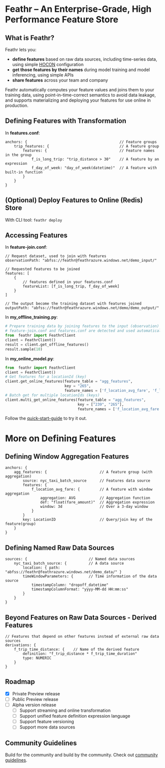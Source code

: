 Feathr – An Enterprise-Grade, High Performance Feature Store
===========================================

## What is Feathr?

Feathr lets you:
* **define features** based on raw data sources, including time-series data, using simple [HOCON](https://github.com/lightbend/config/blob/main/HOCON.md) configuration 
* **get those features by their names** during model training and model inferencing,
using simple APIs
* **share features** across your team and company

Feathr automatically computes your feature values and joins them to your training
data, using point-in-time-correct semantics to avoid data leakage, and supports materializing and deploying
your features for use online in production.

## Defining Features with Transformation
In **features.conf**:
```
anchors: {                                          // Feature groups
    trip_features: {                                // A feature group
        features: {                                 // Feature names in the group
            f_is_long_trip: "trip_distance > 30"    // A feature by an expression
            f_day_of_week: "day_of_week(datetime)"  // A feature with built-in function
        }
    }
}
```

## (Optional) Deploy Features to Online (Redis) Store
With CLI tool: `feathr deploy`

## Accessing Features
In **feature-join.conf**:
```
// Request dataset, used to join with features 
observationPath: "abfss://feathr@feathrazure.windows.net/demo_input/"

// Requested features to be joined 
features: [      
    {
        // features defined in your features.conf
        featureList: [f_is_long_trip, f_day_of_week] 
    }
]

// The output become the training dataset with features joined
outputPath: "abfss://feathr@feathrazure.windows.net/demo/demo_output/"
```

In **my_offline_training.py**:
```python
# Prepare training data by joining features to the input (observation) data.
# feature-join.conf and features.conf are detected and used automatically.
from  feathr import FeathrClient
client = FeathrClient()
result = client.get_offline_features()
result.sample(10)
```

In **my_online_model.py**:
```python
from  feathr import FeathrClient
client = FeathrClient()
# Get features for a locationId (key)
client.get_online_features(feature_table = "agg_features", 
                           key = "265",
                           feature_names = ['f_location_avg_fare', 'f_location_max_fare'])
# Batch get for multiple locationIds (keys)
client.multi_get_online_features(feature_table = "agg_features",
                                 key = ["239", "265"],
                                 feature_names = ['f_location_avg_fare', 'f_location_max_fare'])

```

Follow the [quick-start-guide](docs/quickstart.md) to try it out.

# More on Defining Features

## Defining Window Aggregation Features
```
anchors: {
    agg_features: {                        // A feature group (with aggregation)
        source: nyc_taxi_batch_source      // Features data source
        features: {
            f_location_avg_fare: {         // A feature with window aggregation
                aggregation: AVG           // Aggregation function
                def: "float(fare_amount)"  // Aggregation expression
                window: 3d                 // Over a 3-day window
            }
        }
        key: LocationID                    // Query/join key of the feature(group)
    }
}
```

## Defining Named Raw Data Sources
```
sources: {                            // Named data sources
    nyc_taxi_batch_source: {          // A data source
        location: { path: "abfss://feathr@feathrazure.windows.net/demo_data/" }
        timeWindowParameters: {       // Time information of the data source
            timestampColumn: "dropoff_datetime"
            timestampColumnFormat: "yyyy-MM-dd HH:mm:ss"
        }
    }
}
```

## Beyond Features on Raw Data Sources - Derived Features
```
// Features that depend on other features instead of external raw data sources
derivations: {    
    f_trip_time_distance: {    // Name of the derived feature
        definition: "f_trip_distance * f_trip_time_duration"
        type: NUMERIC
    }
}
```

## Roadmap
- [x] Private Preview release
- [ ] Public Preview release
- [ ] Alpha version release
  - [ ] Support streaming and online transformation
  - [ ] Support unified feature definition expression language
  - [ ] Support feature versioning
  - [ ] Support more data sources
  
## Community Guidelines
Build for the community and build by the community. Check out [community guidelines](CONTRIBUTING.md).
